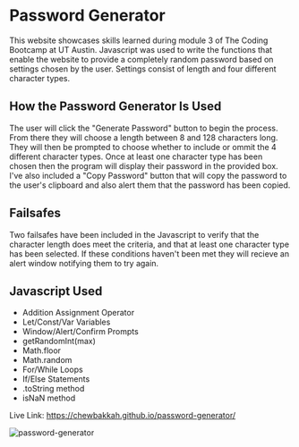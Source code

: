 # Password Generator

This website showcases skills learned during module 3 of The Coding Bootcamp at UT Austin. Javascript was used to write the functions that enable the website to provide a completely random password based on settings chosen by the user. Settings consist of length and four different character types.

## How the Password Generator Is Used
The user will click the "Generate Password" button to begin the process. From there they will choose a length between 8 and 128 characters long. They will then be prompted to choose whether to include or ommit the 4 different character types. Once at least one character type has been chosen then the program will display their password in the provided box. I've also included a "Copy Password" button that will copy the password to the user's clipboard and also alert them that the password has been copied.

## Failsafes
Two failsafes have been included in the Javascript to verify that the character length does meet the criteria, and that at least one character type has been selected. If these conditions haven't been met they will recieve an alert window notifying them to try again.

## Javascript Used
* Addition Assignment Operator
* Let/Const/Var Variables
* Window/Alert/Confirm Prompts
* getRandomInt(max)
* Math.floor
* Math.random
* For/While Loops
* If/Else Statements
* .toString method
* isNaN method

Live Link:
https://chewbakkah.github.io/password-generator/

![password-generator](https://user-images.githubusercontent.com/92648393/143778512-3b061a55-cf83-4cd9-b1fb-2a08173052b0.JPG)
